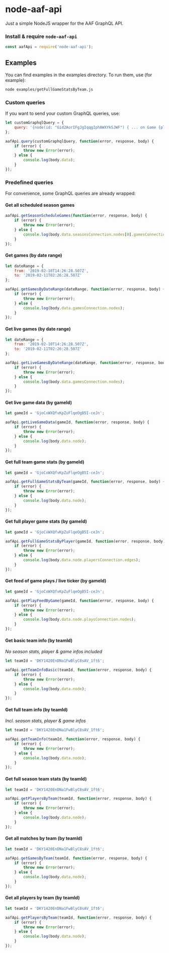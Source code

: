 # node-aaf-api

Just a simple NodeJS wrapper for the AAF GraphQL API.

### Install & require `node-aaf-api`

```js
const aafApi = require('node-aaf-api');
```

## Examples

You can find examples in the examples directory. To run them, use (for example):

```sh
node examples/getFullGameStatsByTeam.js
```

### Custom queries

If you want to send your custom GraphQL queries, use:

```js
let customGraphqlQuery = {
    query: '{node(id: "Gid2AorIFgJgIqqgIphAWXYkSJWF") { ... on Game {playsConnection(first: 1000) {nodes {description}}}}}'
};

aafApi.query(customGraphqlQuery, function(error, response, body) {
    if (error) {
        throw new Error(error);
    } else {
        console.log(body.data);
    }
});
```

### Predefined queries

For convenience, some GraphQL queries are already wrapped:

#### Get all scheduled season games

```js
aafApi.getSeasonScheduleGames(function(error, response, body) {
    if (error) {
        throw new Error(error);
    } else {
        console.log(body.data.seasonsConnection.nodes[0].gamesConnection.nodes);
    }
});
```

#### Get games (by date range)

```js
let dateRange = {
    from: '2019-02-10T14:26:28.507Z',
    to: '2019-02-11T02:26:28.507Z'
};

aafApi.getGamesByDateRange(dateRange, function(error, response, body) {
    if (error) {
        throw new Error(error);
    } else {
        console.log(body.data.gamesConnection.nodes);
    }
});
```

#### Get live games (by date range)

```js
let dateRange = {
    from: '2019-02-10T14:26:28.507Z',
    to: '2019-02-11T02:26:28.507Z'
};

aafApi.getLiveGamesByDateRange(dateRange, function(error, response, body) {
    if (error) {
        throw new Error(error);
    } else {
        console.log(body.data.gamesConnection.nodes);
    }
});
```

#### Get live game data (by gameId)

```js
let gameId = 'GjoCxWXQfvKpZuFlqeOgB5I-ceJn';

aafApi.getLiveGameData(gameId, function(error, response, body) {
    if (error) {
        throw new Error(error);
    } else {
        console.log(body.data.node);
    }
});
```

#### Get full team game stats (by gameId)

```js
let gameId = 'GjoCxWXQfvKpZuFlqeOgB5I-ceJn';

aafApi.getFullGameStatsByTeam(gameId, function(error, response, body) {
    if (error) {
        throw new Error(error);
    } else {
        console.log(body.data.node);
    }
});
```

#### Get full player game stats (by gameId)

```js
let gameId = 'GjoCxWXQfvKpZuFlqeOgB5I-ceJn';

aafApi.getFullGameStatsByPlayer(gameId, function(error, response, body) {
    if (error) {
        throw new Error(error);
    } else {
        console.log(body.data.node.playersConnection.edges);
    }
});
```

#### Get feed of game plays / live ticker (by gameId)

```js
let gameId = 'GjoCxWXQfvKpZuFlqeOgB5I-ceJn';

aafApi.getPlayFeedByGame(gameId, function(error, response, body) {
    if (error) {
        throw new Error(error);
    } else {
        console.log(body.data.node.playsConnection.nodes);
    }
});
```

#### Get basic team info (by teamId)

_No season stats, player & game infos included_

```js
let teamId = 'DKY1420EnDNa1FwBlyC8sAV_1ft6';

aafApi.getTeamInfoBasic(teamId, function(error, response, body) {
    if (error) {
        throw new Error(error);
    } else {
        console.log(body.data.node);
    }
});
```

#### Get full team info (by teamId)

_Incl. season stats, player & game infos_

```js
let teamId = 'DKY1420EnDNa1FwBlyC8sAV_1ft6';

aafApi.getTeamInfo(teamId, function(error, response, body) {
    if (error) {
        throw new Error(error);
    } else {
        console.log(body.data.node);
    }
});
```

#### Get full season team stats (by teamId)

```js
let teamId = 'DKY1420EnDNa1FwBlyC8sAV_1ft6';

aafApi.getPlayersByTeam(teamId, function(error, response, body) {
    if (error) {
        throw new Error(error);
    } else {
        console.log(body.data.node);
    }
});
```

#### Get all matches by team (by teamId)

```js
let teamId = 'DKY1420EnDNa1FwBlyC8sAV_1ft6';

aafApi.getGamesByTeam(teamId, function(error, response, body) {
    if (error) {
        throw new Error(error);
    } else {
        console.log(body.data.node);
    }
});
```

#### Get all players by team (by teamId)

```js
let teamId = 'DKY1420EnDNa1FwBlyC8sAV_1ft6';

aafApi.getPlayersByTeam(teamId, function(error, response, body) {
    if (error) {
        throw new Error(error);
    } else {
        console.log(body.data.node);
    }
});
```
